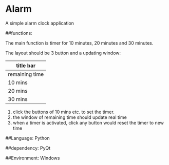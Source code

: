 # Alarm
A simple alarm clock application

##functions:

The main function is timer for 10 minutes, 20 minutes and 30 minutes. 

The layout should be 3 button and a updating window:


| title bar| 
| -------- |
| remaining time  | 
| 10 mins  | 
| 20 mins  | 
| 30 mins  | 


1. click the buttons of 10 mins etc. to set the timer.
2. the window of remaining time should update real time
3. when a timer is activated, click any button would reset the timer to new time

##Language:
Python

##dependency:
PyQt

##Environment:
Windows
